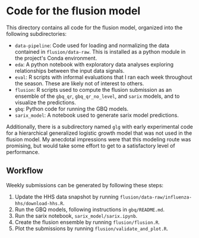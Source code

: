 # Code for the flusion model

This directory contains all code for the flusion model, organized into the following subdirectories:

- `data-pipeline`: Code used for loading and normalizing the data contained in `flusion/data-raw`. This is installed as a python module in the project's Conda environment.
- `eda`: A python notebook with exploratory data analyses exploring relationships between the input data signals.
- `eval`: R scripts with informal evaluations that I ran each week throughout the season.  These are likely not of interest to others.
- `flusion`: R scripts used to compute the flusion submission as an ensemble of the `gbq_qr`, `gbq_qr_no_level`, and `sarix` models, and to visualize the predictions.
- `gbq`: Python code for running the GBQ models.
- `sarix_model`: A notebook used to generate sarix model predictions.

Additionally, there is a subdirectory named `glg` with early experimental code for a hierarchical generalized logistic growth model that was not used in the flusion model. My anecdotal impressions were that this modeling route was promising, but would take some effort to get to a satisfactory level of performance.

## Workflow

Weekly submissions can be generated by following these steps:

1. Update the HHS data snapshot by running `flusion/data-raw/influenza-hhs/download-hhs.R`.
2. Run the GBQ models, following instructions in `gbq/README.md`.
3. Run the sarix notebook, `sarix_model/sarix.ipynb`.
4. Create the flusion ensemble by running `flusion/flusion.R`.
5. Plot the submissions by running `flusion/validate_and_plot.R`.
